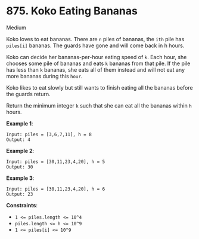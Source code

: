 # 875. Koko Eating Bananas

Medium

Koko loves to eat bananas. There are `n` piles of bananas, the `ith` pile has `piles[i]` bananas. 
The guards have gone and will come back in h hours.

Koko can decide her bananas-per-hour eating speed of `k`. Each hour, she chooses some pile of 
bananas and eats `k` bananas from that pile. If the pile has less than `k` bananas, she eats 
all of them instead and will not eat any more bananas during this `hour`.

Koko likes to eat slowly but still wants to finish eating all the bananas before the guards 
return.

Return the minimum integer `k` such that she can eat all the bananas within `h` hours.



**Example 1**:
```
Input: piles = [3,6,7,11], h = 8
Output: 4
```

**Example 2**:
```
Input: piles = [30,11,23,4,20], h = 5
Output: 30
```
**Example 3**:
```
Input: piles = [30,11,23,4,20], h = 6
Output: 23
```

**Constraints**:

* `1 <= piles.length <= 10^4`
* `piles.length <= h <= 10^9`
* `1 <= piles[i] <= 10^9`